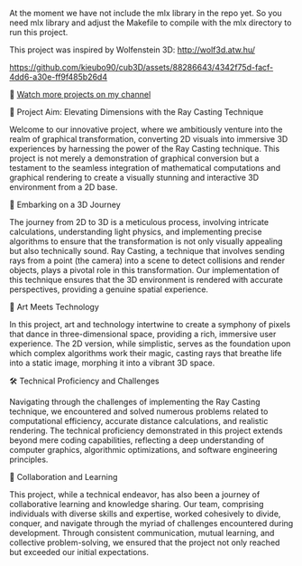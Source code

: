 At the moment we have not include the mlx library in the repo yet. So you need mlx library and adjust the Makefile to compile with the mlx directory to run this project.

This project was inspired by Wolfenstein 3D:
http://wolf3d.atw.hu/

https://github.com/kieubo90/cub3D/assets/88286643/4342f75d-facf-4dd6-a30e-ff9f485b26d4

🔗 [Watch more projects on my channel](https://www.youtube.com/@vuphong3349/videos)

🎯 Project Aim: Elevating Dimensions with the Ray Casting Technique

Welcome to our innovative project, where we ambitiously venture into the realm of graphical transformation, converting 2D visuals into immersive 3D experiences by harnessing the power of the Ray Casting technique. This project is not merely a demonstration of graphical conversion but a testament to the seamless integration of mathematical computations and graphical rendering to create a visually stunning and interactive 3D environment from a 2D base.

🚀 Embarking on a 3D Journey

The journey from 2D to 3D is a meticulous process, involving intricate calculations, understanding light physics, and implementing precise algorithms to ensure that the transformation is not only visually appealing but also technically sound. Ray Casting, a technique that involves sending rays from a point (the camera) into a scene to detect collisions and render objects, plays a pivotal role in this transformation. Our implementation of this technique ensures that the 3D environment is rendered with accurate perspectives, providing a genuine spatial experience.

🎨 Art Meets Technology

In this project, art and technology intertwine to create a symphony of pixels that dance in three-dimensional space, providing a rich, immersive user experience. The 2D version, while simplistic, serves as the foundation upon which complex algorithms work their magic, casting rays that breathe life into a static image, morphing it into a vibrant 3D space.

🛠️ Technical Proficiency and Challenges

Navigating through the challenges of implementing the Ray Casting technique, we encountered and solved numerous problems related to computational efficiency, accurate distance calculations, and realistic rendering. The technical proficiency demonstrated in this project extends beyond mere coding capabilities, reflecting a deep understanding of computer graphics, algorithmic optimizations, and software engineering principles.

🤝 Collaboration and Learning

This project, while a technical endeavor, has also been a journey of collaborative learning and knowledge sharing. Our team, comprising individuals with diverse skills and expertise, worked cohesively to divide, conquer, and navigate through the myriad of challenges encountered during development. Through consistent communication, mutual learning, and collective problem-solving, we ensured that the project not only reached but exceeded our initial expectations.
